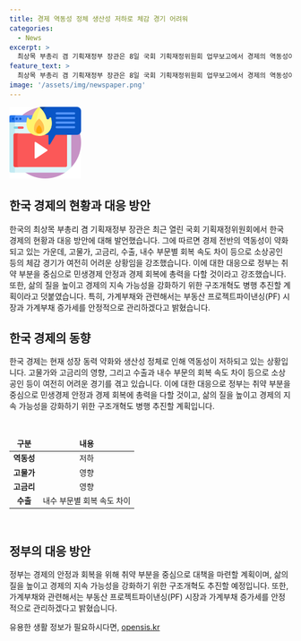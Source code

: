 ```yaml
---
title: 경제 역동성 정체 생산성 저하로 체감 경기 어려워
categories:
  - News
excerpt: >
  최상목 부총리 겸 기획재정부 장관은 8일 국회 기획재정위원회 업무보고에서 경제의 역동성이 저하되고 있다고 밝혔습니다. 그는 고물가·고금리 영향과 수출·내수 부문별 회복 속도 차이로 소상공인 등의 체감 경기가 여전히 어려운 상황임을 강조했습니다. 또한, 정부는 민생경제 안정과 경제 회복을 위해 취약 부분을 중심으로 총력을 다하고, 가계부채와 관련해서는 안정적으로 관리할 계획이라고 밝혔습니다. 최 부총리의 발언이 경제의 현황과 앞으로의 대책, 그리고 국민들의 생각에 대한 공감을 나타내고 있습니다.
feature_text: >
  최상목 부총리 겸 기획재정부 장관은 8일 국회 기획재정위원회 업무보고에서 경제의 역동성이 저하되고 있다고 밝혔습니다. 그는 고물가·고금리 영향과 수출·내수 부문별 회복 속도 차이로 소상공인 등의 체감 경기가 여전히 어려운 상황임을 강조했습니다. 또한, 정부는 민생경제 안정과 경제 회복을 위해 취약 부분을 중심으로 총력을 다하고, 가계부채와 관련해서는 안정적으로 관리할 계획이라고 밝혔습니다. 최 부총리의 발언이 경제의 현황과 앞으로의 대책, 그리고 국민들의 생각에 대한 공감을 나타내고 있습니다.
image: '/assets/img/newspaper.png'
---
```


<p><img src="/assets/img/news.png" alt="rentncar 속보" /></p>

<h2 data-ke-size="size26">한국 경제의 현황과 대응 방안</h2>

<p data-ke-size="size16">한국의 최상목 부총리 겸 기획재정부 장관은 최근 열린 국회 기획재정위원회에서 한국 경제의 현황과 대응 방안에 대해 발언했습니다. 그에 따르면 경제 전반의 역동성이 약화되고 있는 가운데, 고물가, 고금리, 수출, 내수 부문별 회복 속도 차이 등으로 소상공인 등의 체감 경기가 여전히 어려운 상황임을 강조했습니다. 이에 대한 대응으로 정부는 취약 부분을 중심으로 민생경제 안정과 경제 회복에 총력을 다할 것이라고 강조했습니다. 또한, 삶의 질을 높이고 경제의 지속 가능성을 강화하기 위한 구조개혁도 병행 추진할 계획이라고 덧붙였습니다. 특히, 가계부채와 관련해서는 부동산 프로젝트파이낸싱(PF) 시장과 가계부채 증가세를 안정적으로 관리하겠다고 밝혔습니다.</p>

<h2 data-ke-size="size26">한국 경제의 동향</h2>

<p data-ke-size="size16">한국 경제는 현재 성장 동력 약화와 생산성 정체로 인해 역동성이 저하되고 있는 상황입니다. 고물가와 고금리의 영향, 그리고 수출과 내수 부문의 회복 속도 차이 등으로 소상공인 등이 여전히 어려운 경기를 겪고 있습니다. 이에 대한 대응으로 정부는 취약 부분을 중심으로 민생경제 안정과 경제 회복에 총력을 다할 것이고, 삶의 질을 높이고 경제의 지속 가능성을 강화하기 위한 구조개혁도 병행 추진할 계획입니다.</p>

<p data-ke-size="size16">&nbsp;</p>

<table>
<thead>
<tr>
<td style="text-align: center; height: 17px;"><b>구분</b></td>
<td style="text-align: center; height: 17px;"><b>내용</b></td>
</tr>
</thead>
<tbody>
<tr>
<td style="text-align: center; height: 17px;"><b>역동성</b></td>
<td style="text-align: center; height: 17px;">저하</td>
</tr>
<tr>
<td style="text-align: center; height: 17px;"><b>고물가</b></td>
<td style="text-align: center; height: 17px;">영향</td>
</tr>
<tr>
<td style="text-align: center; height: 17px;"><b>고금리</b></td>
<td style="text-align: center; height: 17px;">영향</td>
</tr>
<tr>
<td style="text-align: center; height: 17px;"><b>수출</b></td>
<td style="text-align: center; height: 17px;">내수 부문별 회복 속도 차이</td>
</tr>
</tbody>
</table>

<p data-ke-size="size16">&nbsp;</p>

<h2 data-ke-size="size26">정부의 대응 방안</h2>

<p data-ke-size="size16">정부는 경제의 안정과 회복을 위해 취약 부분을 중심으로 대책을 마련할 계획이며, 삶의 질을 높이고 경제의 지속 가능성을 강화하기 위한 구조개혁도 추진할 예정입니다. 또한, 가계부채와 관련해서는 부동산 프로젝트파이낸싱(PF) 시장과 가계부채 증가세를 안정적으로 관리하겠다고 밝혔습니다.</p>
유용한 생활 정보가 필요하시다면, <a href="https://opensis.kr" rel="dofollow">opensis.kr</a>



